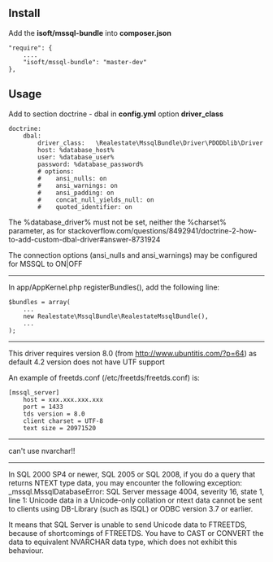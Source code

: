 Install
-------

Add the **isoft/mssql-bundle** into **composer.json**

    "require": {
        ....
        "isoft/mssql-bundle": "master-dev"
    },

Usage
-----

Add to section doctrine - dbal in **config.yml** option **driver_class**

    doctrine:
        dbal:
            driver_class:   \Realestate\MssqlBundle\Driver\PDODblib\Driver
            host: %database_host%
            user: %database_user%
            password: %database_password%
            # options:
            #    ansi_nulls: on
            #    ansi_warnings: on
            #    ansi_padding: on
            #    concat_null_yields_null: on
            #    quoted_identifier: on

The %database_driver% must not be set, neither the %charset% parameter, as for stackoverflow.com/questions/8492941/doctrine-2-how-to-add-custom-dbal-driver#answer-8731924

The connection options (ansi_nulls and ansi_warnings) may be configured for MSSQL to ON|OFF

*************************
In app/AppKernel.php registerBundles(), add the following line:

    $bundles = array(
        ...
        new Realestate\MssqlBundle\RealestateMssqlBundle(),
        ...
    );

*************************
This driver requires version 8.0 (from http://www.ubuntitis.com/?p=64) as default 4.2 version does not have UTF support

An example of freetds.conf (/etc/freetds/freetds.conf) is:

    [mssql_server]
        host = xxx.xxx.xxx.xxx
        port = 1433
        tds version = 8.0
        client charset = UTF-8
        text size = 20971520

************************
can't use nvarchar!!


*************************
In SQL 2000 SP4 or newer, SQL 2005 or SQL 2008, if you do a query that returns NTEXT type data, you may encounter the following exception:
_mssql.MssqlDatabaseError: SQL Server message 4004, severity 16, state 1, line 1:
Unicode data in a Unicode-only collation or ntext data cannot be sent to clients using DB-Library (such as ISQL) or ODBC version 3.7 or earlier.

It means that SQL Server is unable to send Unicode data to FTREETDS, because of shortcomings of FTREETDS. You have to CAST or CONVERT the data to equivalent NVARCHAR data type, which does not exhibit this behaviour.



